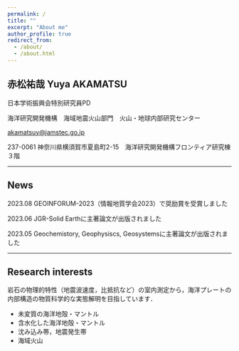 ```yaml
---
permalink: /
title: ""
excerpt: "About me"
author_profile: true
redirect_from: 
  - /about/
  - /about.html
---
```


## 赤松祐哉 Yuya AKAMATSU

<i class="fas fa-id-card"></i> 日本学術振興会特別研究員PD 

<i class="fas fa-landmark"></i> 海洋研究開発機構　海域地震火山部門　火山・地球内部研究センター

<i class="fas fa-envelope"></i> akamatsuy@jamstec.go.jp

<i class="fas fa-map-marker-alt"></i> 237-0061 神奈川県横須賀市夏島町2-15　海洋研究開発機構フロンティア研究棟３階

---
## News

<i class="fas fa-award"></i> 2023.08 GEOINFORUM-2023（情報地質学会2023）で奨励賞を受賞しました

<i class="fas fa-file-alt"></i> 2023.06 JGR-Solid Earthに主著論文が出版されました

<i class="fas fa-file-alt"></i> 2023.05 Geochemistory, Geophysiscs, Geosystemsに主著論文が出版されました

---
## Research interests

岩石の物理的特性（地震波速度，比抵抗など）の室内測定から，海洋プレートの内部構造の物質科学的な実態解明を目指しています． 

- 未変質の海洋地殻・マントル
- 含水化した海洋地殻・マントル
- 沈み込み帯，地震発生帯
- 海域火山
